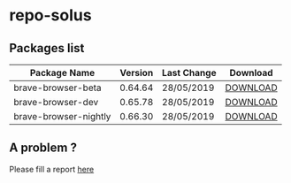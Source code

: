# repo-solus

## Packages list

| Package Name | Version | Last Change | Download |
| --- | --- | --- | --- |
| brave-browser-beta | 0.64.64 | 28/05/2019 | [DOWNLOAD](https://github.com/cantalupo555/repo-solus/raw/master/packages/brave-browser-beta-0.64.64-1-1-x86_64.eopkg)
| brave-browser-dev | 0.65.78 | 28/05/2019 | [DOWNLOAD](https://github.com/cantalupo555/repo-solus/raw/master/packages/brave-browser-dev-0.65.78-1-1-x86_64.eopkg)
| brave-browser-nightly | 0.66.30 | 28/05/2019 | [DOWNLOAD](https://github.com/cantalupo555/repo-solus/raw/master/packages/brave-browser-nightly-0.66.30-1-1-x86_64.eopkg)

## A problem ?

Please fill a report [here](https://github.com/cantalupo555/repo-solus/issues/new)
